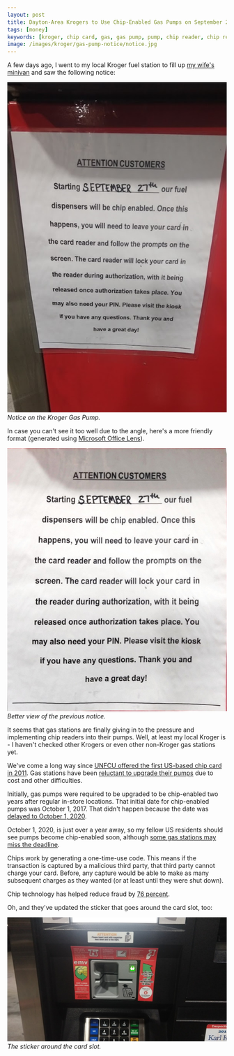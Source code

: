 ```yaml
---
layout: post
title: Dayton-Area Krogers to Use Chip-Enabled Gas Pumps on September 27th, 2019
tags: [money]
keywords: [kroger, chip card, gas, gas pump, pump, chip reader, chip readers]
image: /images/kroger/gas-pump-notice/notice.jpg
---
```


A few days ago, I went to my local Kroger fuel station to fill up [my wife's minivan](https://www.joehxblog.com/we-bought-a-van/) and saw the following notice:

![Notice on the Kroger Gas Pump.](/images/kroger/gas-pump-notice/notice.jpg)
*Notice on the Kroger Gas Pump.*

In case you can't see it too well due to the angle, here's a more friendly format (generated using [Microsoft Office Lens](https://play.google.com/store/apps/details?id=com.microsoft.office.officelens&hl=en_US)).

![Better view of the previous notice.](/images/kroger/gas-pump-notice/notice-friendly-format.jpg)
*Better view of the previous notice.*

It seems that gas stations are finally giving in to the pressure and implementing chip readers into their pumps. Well, at least my local Kroger is - I haven't checked other Krogers or even other non-Kroger gas stations yet.

We've come a long way since [UNFCU offered the first US-based chip card in 2011](https://web.archive.org/web/20110717162704/http://www.unfcu.com/content.aspx?id=1484). Gas stations have been [reluctant to upgrade their pumps](https://www.paymentssource.com/news/why-many-gas-stations-dont-want-emv-and-what-theyre-doing-instead) due to cost and other difficulties.

Initially, gas pumps were required to be upgraded to be chip-enabled two years after regular in-store locations. That initial date for chip-enabled pumps was October 1, 2017. That didn't happen because the date was [delayed to October 1, 2020](https://www.electran.org/eta-statement-on-visa-and-mastercards-emv-liability-shift-date-changes/).

October 1, 2020, is just over a year away, so my fellow US residents should see pumps become chip-enabled soon, although [some gas stations may miss the deadline](https://www.digitaltransactions.net/an-expert-predicts-gas-stations-will-fall-short-of-meeting-their-emv-deadline/).

Chips work by generating a one-time-use code. This means if the transaction is captured by a malicious third party, that third party cannot charge your card. Before, any capture would be able to make as many subsequent charges as they wanted (or at least until they were shut down).

Chip technology has helped reduce fraud by [76 percent](https://usa.visa.com/visa-everywhere/blog/bdp/2019/05/28/chip-technology-helps-1559068467332.html).

Oh, and they've updated the sticker that goes around the card slot, too:

![The sticker around the card slot.](/images/kroger/gas-pump-notice/sticker.jpg)
*The sticker around the card slot.*